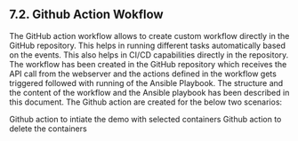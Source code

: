 ## 7.2. Github Action Wokflow
The GitHub action workflow allows to create custom workflow directly in the GitHub repository. This helps in running different tasks automatically based on the events. This also helps in CI/CD capabilities directly in the repository. The workflow has been created in the GitHub repository which receives the API call from the webserver and the actions defined in the workflow gets triggered followed with running of the Ansible Playbook. The structure and the content of the workflow and the Ansible playbook has been described in this document. The Github action are created for the below two scenarios:

Github action to intiate the demo with selected containers
Github action to delete the containers
 
